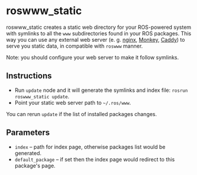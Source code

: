 # roswww_static

roswww_static creates a static web directory for your ROS-powered system with symlinks to all the `www` subdirectories found in your ROS packages. This way you can use any external web server (e. g. [nginx](https://nginx.org/), [Monkey](https://github.com/monkey/monkey), [Caddy](https://caddyserver.com)) to serve you static data, in compatible with `roswww` manner.

Note: you should configure your web server to make it follow symlinks.

## Instructions

* Run `update` node and it will generate the symlinks and index file: `rosrun roswww_static update`.
* Point your static web server path to `~/.ros/www`.

You can rerun `update` if the list of installed packages changes.

## Parameters

* `index` – path for index page, otherwise packages list would be generated.
* `default_package` – if set then the index page would redirect to this package's page.
